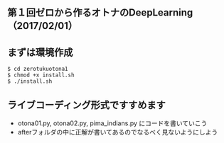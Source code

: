 
## 第１回ゼロから作るオトナのDeepLearning（2017/02/01）

## まずは環境作成

```
$ cd zerotukuotona1
$ chmod +x install.sh
$ ./install.sh
```

## ライブコーディング形式ですすめます

* otona01.py, otona02.py, pima_indians.py にコードを書いていこう
* afterフォルダの中に正解が書いてあるのでなるべく見ないようにしよう
